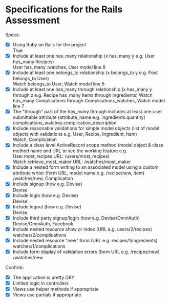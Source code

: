 # Specifications for the Rails Assessment  

Specs:  
- [x] Using Ruby on Rails for the project  
      True  
- [x] Include at least one has_many relationship (x has_many y e.g. User has_many Recipes)  
      User has_many :watches, User model line 8  
- [x] Include at least one belongs_to relationship (x belongs_to y e.g. Post belongs_to User)  
      Watch belongs_to User, Watch model line 5  
- [x] Include at least one has_many through relationship (x has_many y through z e.g. Recipe has_many Items through Ingredients)
      Watch has_many Complications through Complications_watches, Watch model line 7  
- [x] The "through" part of the has_many through includes at least one user submittable attribute (attribute_name e.g. ingredients.quantity)  
      complications_watches.complication_description  
- [x] Include reasonable validations for simple model objects (list of model objects with validations e.g. User, Recipe, Ingredient, Item)  
      Watch, Complication  
- [x] Include a class level ActiveRecord scope method (model object & class method name and URL to see the working feature e.g. User.most_recipes URL: /users/most_recipes)  
      Watch.retrieve_most_maker URL: /watches/most_maker  
- [x] Include a nested form writing to an associated model using a custom attribute writer (form URL, model name e.g. /recipe/new, Item)  
      /watches/new, Complication  
- [x] Include signup (how e.g. Devise)  
      Devise  
- [x] Include login (how e.g. Devise)  
      Devise  
- [x] Include logout (how e.g. Devise)  
      Devise  
- [x] Include third party signup/login (how e.g. Devise/OmniAuth)  
      Devise/OmniAuth, Facebook  
- [x] Include nested resource show or index (URL e.g. users/2/recipes)  
      watches/2/complications  
- [x] Include nested resource "new" form (URL e.g. recipes/1/ingredients)  
      watches/1/complications  
- [x] Include form display of validation errors (form URL e.g. /recipes/new)  
      /watches/new  

Confirm:  
- [x] The application is pretty DRY  
- [x] Limited logic in controllers  
- [x] Views use helper methods if appropriate  
- [x] Views use partials if appropriate  
